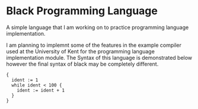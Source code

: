 # Black Programming Language
A simple language that I am working on to practice programming language implementation.

I am planning to implemnt some of the features in the example compiler used at the 
University of Kent for the programming language implementation module.  The Syntax 
of this language is demonstrated below however the final syntax of black may be 
completely different. 
```
{
  ident := 1
  while ident < 100 {
    ident := ident + 1
  }
}
```
